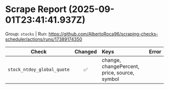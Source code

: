 # Scrape Report (2025-09-01T23:41:41.937Z)

Group: `stocks`  |  Run: https://github.com/AlbertoRoca96/scraping-checks-scheduler/actions/runs/17389174350

| Check | Changed | Keys | Error |
|---|:---:|:--|:--|
| `stock_ntdoy_global_quote` | ✅ | change, changePercent, price, source, symbol |  |
